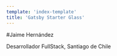 ```yaml
---
template: 'index-template'
title: 'Gatsby Starter Glass'
---
```


#Jaime Hernández

Desarrollador FullStack, Santiago de Chile